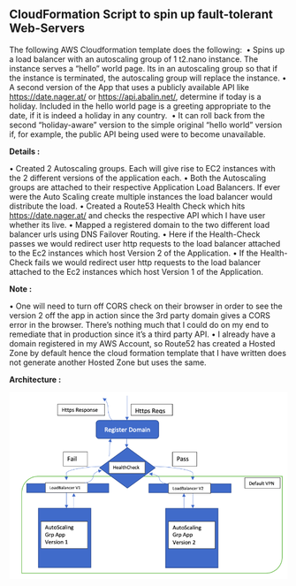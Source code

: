 ## CloudFormation Script to spin up fault-tolerant Web-Servers

The following AWS Cloudformation template does the following: 
• Spins up a load balancer with an autoscaling group of 1 t2.nano instance. The instance serves a “hello” world page. Its in an autoscaling group so that if the instance is terminated, the autoscaling group will replace the instance.
• A second version of the App that uses a publicly available API like https://date.nager.at/ or https://api.abalin.net/, determine if today is a holiday. Included in the hello world page is a greeting appropriate to the date, if it is indeed a holiday in any country. 
• It can roll back from the second “holiday-aware” version to the simple original “hello world” version if, for example, the public API being used were to become unavailable. 



**Details :**

• Created 2 Autoscaling groups. Each will give rise to EC2 instances with the 2 different versions of the application each.
• Both the Autoscaling groups are attached to their respective Application Load Balancers. If ever were the Auto Scaling create multiple instances the load balancer would distribute the load.
• Created a Route53 Health Check which hits https://date.nager.at/ and checks the respective API which I have user whether its live.
• Mapped a registered domain to the two different load balancer urls using DNS Failover Routing.
• Here if the Health-Check passes we would redirect user http requests to the load balancer attached to the Ec2 instances which host Version 2 of the Application.
• If the Health-Check fails we would redirect user http requests to the load balancer attached to the Ec2 instances which host Version 1 of the Application.

**Note :**

• One will need to turn off CORS check on their browser in order to see the version 2 off the app in action since the 3rd party domain gives a CORS error in the browser. There’s nothing much that I could do on my end to remediate that in production since it’s a third party API.
• I already have a domain registered in my AWS Account, so Route52 has created a Hosted Zone by default hence the cloud formation template that I have written does not generate another Hosted Zone but uses the same.


**Architecture :**

![Architecture](https://github.com/pandyabhavik2494/Screenshots/blob/master/Architecture.png)
